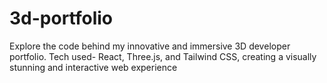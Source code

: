 # 3d-portfolio
Explore the code behind my innovative and immersive 3D developer portfolio. Tech used- React, Three.js, and Tailwind CSS, creating a visually stunning and interactive web experience
